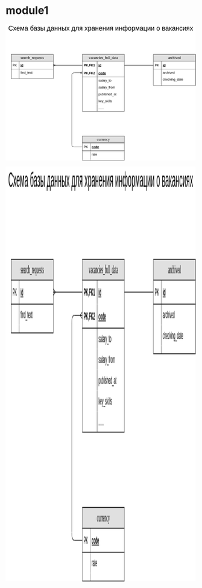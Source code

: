 # module1
![Схема БД моего проекта](https://github.com/alexeiveselov92/DE-101/blob/main/module1/postgresql_mindmap.png)

<img src="https://github.com/alexeiveselov92/DE-101/blob/main/module1/postgresql_mindmap.png" alt="drawing" width="850" height="1100"/>
